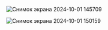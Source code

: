 ![Снимок экрана 2024-10-01 145709](https://github.com/user-attachments/assets/2396dc62-1c80-4cf8-9dbd-3019e08fe3f5)


![Снимок экрана 2024-10-01 150159](https://github.com/user-attachments/assets/c82440d7-5ab8-472f-bb37-04515f59fc7b)
